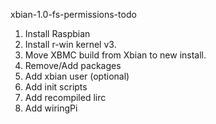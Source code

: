 xbian-1.0-fs-permissions-todo

1. Install Raspbian
2. Install r-win kernel v3.
3. Move XBMC build from Xbian to new install.
4. Remove/Add packages
5. Add xbian user (optional)
6. Add init scripts
7. Add recompiled lirc
8. Add wiringPi